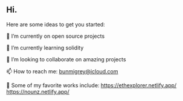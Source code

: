## Hi.

Here are some ideas to get you started:

🔭 I’m currently on open source projects

🌱 I’m currently learning solidity

👯 I’m looking to collaborate on amazing projects

📫 How to reach me: bunmigrey@icloud.com

💞️ Some of my favorite works include: 
https://ethexplorer.netlify.app/   https://nounz.netlify.app/
